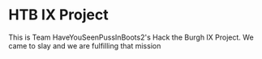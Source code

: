 # HTB IX Project

This is Team HaveYouSeenPussInBoots2's Hack the Burgh IX Project. 
We came to slay and we are fulfilling that mission
